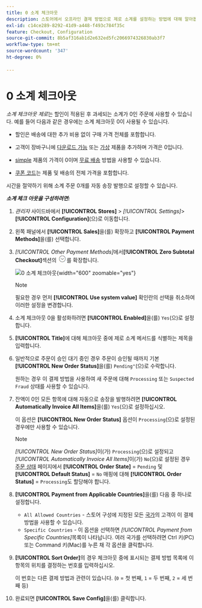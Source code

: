 ```yaml
---
title: 0 소계 체크아웃
description: 스토어에서 오프라인 결제 방법으로 제로 소계를 설정하는 방법에 대해 알아봅니다.
exl-id: c14ce289-8292-41d9-a448-f493c784f35c
feature: Checkout, Configuration
source-git-commit: 8b5af316ab1d2e632ed5fc2066974326830ab3f7
workflow-type: tm+mt
source-wordcount: '347'
ht-degree: 0%

---
```


# 0 소계 체크아웃

_소계 체크아웃 제로_&#x200B;는 할인이 적용된 후 과세되는 소계가 0인 주문에 사용할 수 있습니다. 예를 들어 다음과 같은 경우에는 소계 체크아웃 0이 사용될 수 있습니다.

- 할인은 배송에 대한 추가 비용 없이 구매 가격 전체를 포함합니다.

- 고객이 장바구니에 [다운로드 가능](../catalog/product-create-downloadable.md) 또는 [가상](../catalog/product-create-virtual.md) 제품을 추가하며 가격은 0입니다.

- [simple](../catalog/product-create-simple.md) 제품의 가격이 0이며 [무료 배송](shipping-free.md) 방법을 사용할 수 있습니다.

- [쿠폰 코드](../merchandising-promotions/price-rules-cart-coupon.md)는 제품 및 배송의 전체 가격을 포함합니다.

시간을 절약하기 위해 소계 주문 0개를 자동 송장 발행으로 설정할 수 있습니다.

**_소계 체크 아웃을 구성하려면:_**

1. _관리자_ 사이드바에서 **[!UICONTROL Stores]** > _[!UICONTROL Settings]_>**[!UICONTROL Configuration]**(으)로 이동합니다.

1. 왼쪽 패널에서 **[!UICONTROL Sales]**&#x200B;을(를) 확장하고 **[!UICONTROL Payment Methods]**&#x200B;을(를) 선택합니다.

1. _[!UICONTROL Other Payment Methods]_&#x200B;에서&#x200B;**[!UICONTROL Zero Subtotal Checkout]**&#x200B;섹션의 ![확장 선택기](../assets/icon-display-expand.png)를 확장합니다.

   ![0 소계 체크아웃](../configuration-reference/sales/assets/payment-methods-zero-subtotal-checkout.png){width="600" zoomable="yes"}

   >[!NOTE]
   >
   >필요한 경우 먼저 **[!UICONTROL Use system value]** 확인란의 선택을 취소하여 이러한 설정을 변경합니다.

1. 소계 체크아웃 0을 활성화하려면 **[!UICONTROL Enabled]**&#x200B;을(를) `Yes`(으)로 설정합니다.

1. **[!UICONTROL Title]**&#x200B;에 대해 체크아웃 중에 제로 소계 메서드를 식별하는 제목을 입력합니다.

1. 일반적으로 주문이 승인 대기 중인 경우 주문이 승인될 때까지 기본 **[!UICONTROL New Order Status]**&#x200B;을(를) `Pending"`(으)로 수락합니다.

   원하는 경우 이 결제 방법을 사용하여 새 주문에 대해 `Processing` 또는 `Suspected Fraud` 상태를 사용할 수 있습니다.

1. 잔액이 0인 모든 항목에 대해 자동으로 송장을 발행하려면 **[!UICONTROL Automatically Invoice All Items]**&#x200B;을(를) `Yes`(으)로 설정하십시오.

   이 옵션은 **[!UICONTROL New Order Status]** 옵션이 `Processing`(으)로 설정된 경우에만 사용할 수 있습니다.

   >[!NOTE]
   >
   >_[!UICONTROL New Order Status]_&#x200B;이(가) `Processing`(으)로 설정되고&#x200B;_[!UICONTROL Automatically Invoice All Items]_&#x200B;이(가) `No`(으)로 설정된 경우 [주문 상태](order-status.md#custom-order-status) 페이지에서 **[!UICONTROL Order State]** = `Pending` 및 **[!UICONTROL Default Status]** = `No` 매핑에 대해 **[!UICONTROL Order Status]** = `Processing`도 할당해야 합니다.

1. **[!UICONTROL Payment from Applicable Countries]**&#x200B;을(를) 다음 중 하나로 설정합니다.

   - `All Allowed Countries` - 스토어 구성에 지정된 모든 [국가](../getting-started/store-details.md#country-options)의 고객이 이 결제 방법을 사용할 수 있습니다.
   - `Specific Countries` - 이 옵션을 선택하면 _[!UICONTROL Payment from Specific Countries]_&#x200B;목록이 나타납니다. 여러 국가를 선택하려면 Ctrl 키(PC) 또는 Command 키(Mac)를 누른 채 각 옵션을 클릭합니다.

1. **[!UICONTROL Sort Order]**&#x200B;의 경우 체크아웃 중에 표시되는 결제 방법 목록에 이 항목의 위치를 결정하는 번호를 입력하십시오.

   이 번호는 다른 결제 방법과 관련이 있습니다. (`0` = 첫 번째, `1` = 두 번째, `2` = 세 번째 등)

1. 완료되면 **[!UICONTROL Save Config]**&#x200B;을(를) 클릭합니다.
